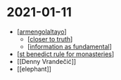 # 2021-01-11

- [[armengolaltayo]]
  - [[closer to truth]]
  - [[information as fundamental]]
- [[st benedict rule for monasteries]]
- [[Denny Vrandečić]]
- [[elephant]]

[//begin]: # "Autogenerated link references for markdown compatibility"
[armengolaltayo]: ../armengolaltayo "Armengolaltayo"
[closer to truth]: ../closer-to-truth "Closer to Truth"
[information as fundamental]: ../information-as-fundamental "Information as Fundamental"
[st benedict rule for monasteries]: ../st-benedict-rule-for-monasteries "St Benedict Rule for Monasteries"
[//end]: # "Autogenerated link references"